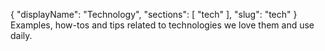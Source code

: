 {
    "displayName": "Technology",
    "sections": [ "tech" ],
    "slug": "tech"
}
Examples, how-tos and tips related to technologies we love them and use daily.
